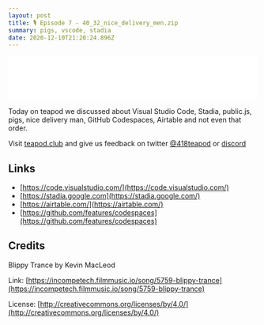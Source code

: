 ```yaml
---
layout: post
title: 🎙️ Episode 7 - 40_32_nice_delivery_men.zip
summary: pigs, vscode, stadia
date: 2020-12-10T21:20:24.896Z
---
```

<iframe style="border: none" src="//html5-player.libsyn.com/embed/episode/id/17147990/height/90/theme/custom/thumbnail/yes/direction/backward/render-playlist/no/custom-color/87A93A/" height="90" width="100%" scrolling="no"  allowfullscreen webkitallowfullscreen mozallowfullscreen oallowfullscreen msallowfullscreen></iframe>

Today on teapod we discussed about Visual Studio Code, Stadia, public.js, pigs, nice delivery man, GitHub Codespaces, Airtable and not even that order.

Visit [teapod.club](https://teapod.club/) and give us feedback on twitter [@418teapod](https://twitter.com/418teapod) or [discord](https://discord.gg/WJtHWWz)

## Links

* [https://code.visualstudio.com/](https://code.visualstudio.com/)
* [https://stadia.google.com](https://stadia.google.com/)
* [https://airtable.com/](https://airtable.com/)
* [https://github.com/features/codespaces](https://github.com/features/codespaces)

## Credits

Blippy Trance by Kevin MacLeod

Link: [https://incompetech.filmmusic.io/song/5759-blippy-trance](https://incompetech.filmmusic.io/song/5759-blippy-trance)

License: [http://creativecommons.org/licenses/by/4.0/](http://creativecommons.org/licenses/by/4.0/)